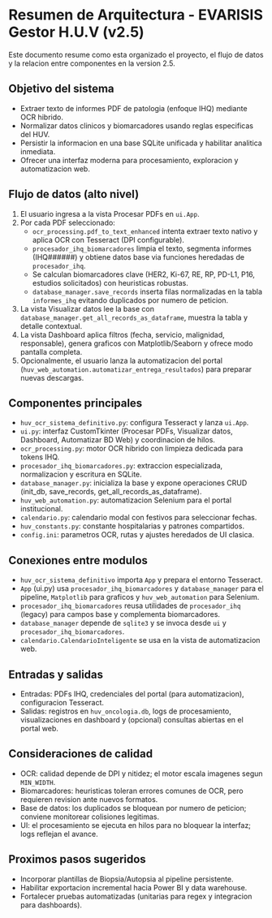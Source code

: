# Resumen de Arquitectura - EVARISIS Gestor H.U.V (v2.5)

Este documento resume como esta organizado el proyecto, el flujo de datos y la relacion entre componentes en la version 2.5.

## Objetivo del sistema
- Extraer texto de informes PDF de patologia (enfoque IHQ) mediante OCR hibrido.
- Normalizar datos clinicos y biomarcadores usando reglas especificas del HUV.
- Persistir la informacion en una base SQLite unificada y habilitar analitica inmediata.
- Ofrecer una interfaz moderna para procesamiento, exploracion y automatizacion web.

## Flujo de datos (alto nivel)
1) El usuario ingresa a la vista Procesar PDFs en `ui.App`.
2) Por cada PDF seleccionado:
   - `ocr_processing.pdf_to_text_enhanced` intenta extraer texto nativo y aplica OCR con Tesseract (DPI configurable).
   - `procesador_ihq_biomarcadores` limpia el texto, segmenta informes (IHQ######) y obtiene datos base via funciones heredadas de `procesador_ihq`.
   - Se calculan biomarcadores clave (HER2, Ki-67, RE, RP, PD-L1, P16, estudios solicitados) con heuristicas robustas.
   - `database_manager.save_records` inserta filas normalizadas en la tabla `informes_ihq` evitando duplicados por numero de peticion.
3) La vista Visualizar datos lee la base con `database_manager.get_all_records_as_dataframe`, muestra la tabla y detalle contextual.
4) La vista Dashboard aplica filtros (fecha, servicio, malignidad, responsable), genera graficos con Matplotlib/Seaborn y ofrece modo pantalla completa.
5) Opcionalmente, el usuario lanza la automatizacion del portal (`huv_web_automation.automatizar_entrega_resultados`) para preparar nuevas descargas.

## Componentes principales
- `huv_ocr_sistema_definitivo.py`: configura Tesseract y lanza `ui.App`.
- `ui.py`: interfaz CustomTkinter (Procesar PDFs, Visualizar datos, Dashboard, Automatizar BD Web) y coordinacion de hilos.
- `ocr_processing.py`: motor OCR hibrido con limpieza dedicada para tokens IHQ.
- `procesador_ihq_biomarcadores.py`: extraccion especializada, normalizacion y escritura en SQLite.
- `database_manager.py`: inicializa la base y expone operaciones CRUD (init_db, save_records, get_all_records_as_dataframe).
- `huv_web_automation.py`: automatizacion Selenium para el portal institucional.
- `calendario.py`: calendario modal con festivos para seleccionar fechas.
- `huv_constants.py`: constante hospitalarias y patrones compartidos.
- `config.ini`: parametros OCR, rutas y ajustes heredados de UI clasica.

## Conexiones entre modulos
- `huv_ocr_sistema_definitivo` importa `App` y prepara el entorno Tesseract.
- `App` (ui.py) usa `procesador_ihq_biomarcadores` y `database_manager` para el pipeline, `Matplotlib` para graficos y `huv_web_automation` para Selenium.
- `procesador_ihq_biomarcadores` reusa utilidades de `procesador_ihq` (legacy) para campos base y complementa biomarcadores.
- `database_manager` depende de `sqlite3` y se invoca desde `ui` y `procesador_ihq_biomarcadores`.
- `calendario.CalendarioInteligente` se usa en la vista de automatizacion web.

## Entradas y salidas
- Entradas: PDFs IHQ, credenciales del portal (para automatizacion), configuracion Tesseract.
- Salidas: registros en `huv_oncologia.db`, logs de procesamiento, visualizaciones en dashboard y (opcional) consultas abiertas en el portal web.

## Consideraciones de calidad
- OCR: calidad depende de DPI y nitidez; el motor escala imagenes segun `MIN_WIDTH`.
- Biomarcadores: heuristicas toleran errores comunes de OCR, pero requieren revision ante nuevos formatos.
- Base de datos: los duplicados se bloquean por numero de peticion; conviene monitorear colisiones legitimas.
- UI: el procesamiento se ejecuta en hilos para no bloquear la interfaz; logs reflejan el avance.

## Proximos pasos sugeridos
- Incorporar plantillas de Biopsia/Autopsia al pipeline persistente.
- Habilitar exportacion incremental hacia Power BI y data warehouse.
- Fortalecer pruebas automatizadas (unitarias para regex y integracion para dashboards).
